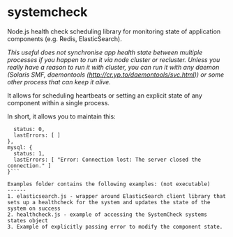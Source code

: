 systemcheck
===========

Node.js health check scheduling library for monitoring state of application components (e.g. Redis, ElasticSearch).

*This useful does not synchronise app health state between multiple processes if you happen to run it via node cluster or recluster. Unless you really have a reason to run it with cluster, you can run it with any daemon (Solaris SMF, daemontools (http://cr.yp.to/daemontools/svc.html)) or some other process that can keep it alive.*

It allows for scheduling heartbeats or setting an explicit state of any component within a single process.

In short, it allows you to maintain this:


```elasticsearch: {
  status: 0,
  lastErrors: [ ]
},
mysql: {
  status: 1,
  lastErrors: [ "Error: Connection lost: The server closed the connection." ]
}```

Examples folder contains the following examples: (not executable)
------
1. elasticsearch.js - wrapper around ElasticSearch client library that sets up a healthcheck for the system and updates the state of the system on success
2. healthcheck.js - example of accessing the SystemCheck systems states object
3. Example of explicitly passing error to modify the component state.
